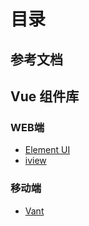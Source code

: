 # 目录

## 参考文档

## Vue 组件库
### WEB端
- [Element UI](http://element-cn.eleme.io/#/zh-CN)
- [iview]()

### 移动端
- [Vant](https://youzan.github.io/vant/#/zh-CN/intro)

